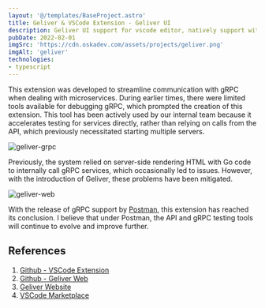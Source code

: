 ```yaml
---
layout: '@/templates/BaseProject.astro'
title: Geliver & VSCode Extension - Geliver UI
description: Geliver UI support for vscode editor, natively support with .proto files.
pubDate: 2022-02-01
imgSrc: 'https://cdn.oskadev.com/assets/projects/geliver.png'
imgAlt: 'geliver'
technologies:
- typescript
---
```


This extension was developed to streamline communication with gRPC when dealing with microservices. During earlier times, there were limited tools available for debugging gRPC, which prompted the creation of this extension. This tool has been actively used by our internal team because it accelerates testing for services directly, rather than relying on calls from the API, which previously necessitated starting multiple servers.

![geliver-grpc](/assets/projects/geliver-grpc.png)

Previously, the system relied on server-side rendering HTML with Go code to internally call gRPC services, which occasionally led to issues. However, with the introduction of Geliver, these problems have been mitigated.

![geliver-web](/assets/projects/geliver-web.png)

With the release of gRPC support by [Postman](https://www.postman.com), this extension has reached its conclusion. I believe that under Postman, the API and gRPC testing tools will continue to evolve and improve further.

## References 

1. <a href="https://github.com/Oskang09/geliver-vscode" target="_blank">Github - VSCode Extension</a>
2. <a href="https://github.com/Oskang09/geliver" target="_blank">Github - Geliver Web</a> 
3. <a href="https://www.oskadev.com/geliver/">Geliver Website</a>
4. <a href="https://marketplace.visualstudio.com/items?itemName=Oskang09.geliver" target="_blank">VSCode Marketplace</a>
  